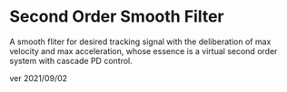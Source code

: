 # Second Order Smooth Filter

A smooth fliter for desired tracking signal with the deliberation of max velocity and max acceleration, whose essence is a virtual second order system with cascade PD control. 

ver 2021/09/02
